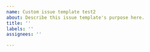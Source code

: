 ```yaml
---
name: Custom issue template test2
about: Describe this issue template's purpose here.
title: ''
labels: ''
assignees: ''

---
```



